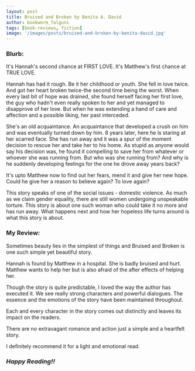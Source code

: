 ```yaml
---
layout: post
title: Bruised and Broken by Benita A. David
author: bookworm_falguni
tags: [book-reviews, fiction]
image: '/images/posts/bruised-and-broken-by-benita-david.jpg'
---
```

### **Blurb:**
It's Hannah's second chance at FIRST LOVE.
It's Matthew's first chance at TRUE LOVE.

Hannah has had it rough. Be it her childhood or youth. She fell in love twice. And got her heart broken twice-the second time being the worst. When every last bit of hope was drained, she found herself facing her first love, the guy who hadn't even really spoken to her and yet managed to disapprove of her love. But when he was extending a hand of care and affection and a possible liking, her past interceded.

She's an old acquaintance. An acquaintance that developed a crush on him and was eventually turned down by him.
8 years later, here he is staring at her scarred face. She has run away and it was a spur of the moment decision to rescue her and take her to his home.
As stupid as anyone would say his decision was, he found it compelling to save her from whatever or whoever she was running from.
But who was she running from? And why is he suddenly developing feelings for the one he drove away years back?

It's upto Matthew now to find out her fears, mend it and give her new hope. Could he give her a reason to believe again? To love again?

This story speaks of one of the social issues - domestic violence. As much as we claim gender equality, there are still women undergoing unspeakable torture. This story is about one such woman who could take it no more and has run away. What happens next and how her hopeless life turns around is what this story is about.

### **My Review:**
Sometimes beauty lies in the simplest of things and Bruised and Broken is one such simple yet beautiful story.

Hannah is found by Matthew in a hospital. She is badly bruised and hurt. Matthew wants to help her but is also afraid of the after effects of helping her.

Though the story is quite predictable, I loved the way the author has executed it. We see really strong characters and powerful dialogues. The essence and the emotions of the story have been maintained throughout. 

Each and every character in the story comes out distinctly and leaves its impact on the readers.

There are no extravagant romance and action just a simple and a heartfelt story. 

I definitely recommend it for a light and emotional read.

### ***Happy Reading!!***
